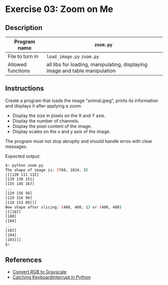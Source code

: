 # Exercise 03: Zoom on Me

## Description

| Program name | `zoom.py` |
| ------------ | --------- |
|File to turn in | `load_image.py` `zoom.py` |
| Allowed functions | all libs for loading, manipulating, displaying image and table manipulation |

## Instructions

Create a program that loads the image "animal.jpeg", prints its information and displays it after applying a zoom.

- Display the size in pixels on the X and Y axis.
- Display the number of channels.
- Display the pixel content of the image.
- Display scales on the x and y axis of the image.

The program must not stop abruptly and should handle erros with clear messages.

Expected output:

```bash
$> python zoom.py
The shape of image is: (768, 1024, 3)
[[[120 111 132]
[139 130 151]
[155 146 167]
...
[120 156 94]
[119 154 90]
[118 153 89]]]
New shape after slicing: (400, 400, 1) or (400, 400)
[[[167]
[180]
[194]
...
[102]
[104]
[103]]]
$>
```

## References

- [Convert RGB to Grayscale](https://www.askpython.com/python-modules/matplotlib/convert-rgb-to-grayscale)
- [Catching KeyboardInterrupt in Python](https://stackoverflow.com/questions/21120947/catching-keyboardinterrupt-in-python-during-program-shutdown)
